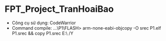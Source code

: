 # FPT_Project_TranHoaiBao
- Công cụ sử dụng: CodeWarrior
- Command compile: ...\P1\FLASH> arm-none-eabi-objcopy -O srec P1.elf P1.srec && copy P1.srec E:\ /Y
